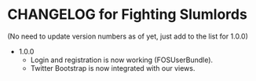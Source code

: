 CHANGELOG for Fighting Slumlords
================================

(No need to update version numbers as of yet, just add to the list for 1.0.0)

* 1.0.0
  * Login and registration is now working (FOSUserBundle).
  * Twitter Bootstrap is now integrated with our views.
